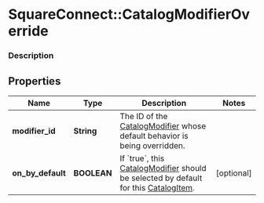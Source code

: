 # SquareConnect::CatalogModifierOverride

### Description



## Properties
Name | Type | Description | Notes
------------ | ------------- | ------------- | -------------
**modifier_id** | **String** | The ID of the [CatalogModifier](#type-catalogmodifier) whose default behavior is being overridden. | 
**on_by_default** | **BOOLEAN** | If &#x60;true&#x60;, this [CatalogModifier](#type-catalogmodifier) should be selected by default for this [CatalogItem](#type-catalogitem). | [optional] 


